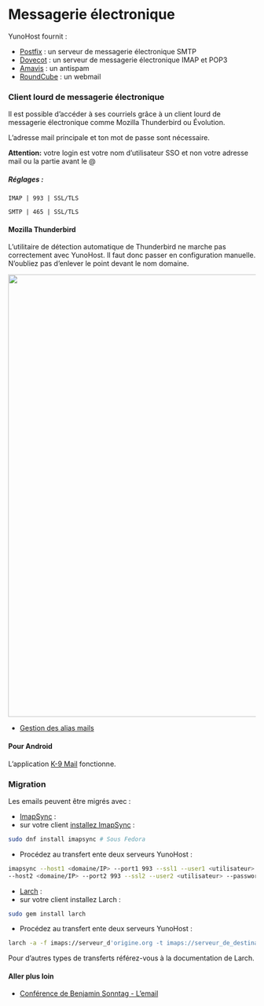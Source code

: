 # Messagerie électronique

YunoHost fournit :
* [Postfix](http://www.postfix.org/) : un serveur de messagerie électronique SMTP
* [Dovecot](http://www.dovecot.org/) : un serveur de messagerie électronique IMAP et POP3
* [Amavis](http://amavis.org/) : un antispam
* [RoundCube](/apps) : un webmail

### Client lourd de messagerie électronique
Il est possible d’accéder à ses courriels grâce à un client lourd de messagerie électronique comme Mozilla Thunderbird ou Évolution.

L’adresse mail principale et ton mot de passe sont nécessaire.

**Attention:** votre login est votre nom d’utilisateur SSO et non votre adresse mail ou la partie avant le @ 

##### Réglages :

`IMAP | 993 | SSL/TLS`

`SMTP | 465 | SSL/TLS`

#### Mozilla Thunderbird
L’utilitaire de détection automatique de Thunderbird ne marche pas correctement avec YunoHost. Il faut donc passer en configuration manuelle. N’oubliez pas d’enlever le point devant le nom domaine.

<img src="https://yunohost.org/images/thunderbird-config.png" width=900>

* [Gestion des alias mails](https://support.mozilla.org/en-US/kb/configuring-email-aliases)

#### Pour Android
L’application [K-9 Mail](https://github.com/k9mail) fonctionne.

### Migration
Les emails peuvent être migrés avec :
* [ImapSync](http://imapsync.lamiral.info/) :
 * sur votre client [installez ImapSync](http://imapsync.lamiral.info/INSTALL) :
```bash
sudo dnf install imapsync # Sous Fedora
```
 * Procédez au transfert ente deux serveurs YunoHost :
```bash
imapsync --host1 <domaine/IP> --port1 993 --ssl1 --user1 <utilisateur> --password1 <mdp> \
--host2 <domaine/IP> --port2 993 --ssl2 --user2 <utilisateur> --password2 <mot de passe>
```
* [Larch](https://github.com/rgrove/larch/) :
 * sur votre client installez Larch :
```bash
sudo gem install larch
```
  * Procédez au transfert ente deux serveurs YunoHost :
```bash
larch -a -f imaps://serveur_d'origine.org -t imaps://serveur_de_destination.org
```
Pour d’autres types de transferts référez-vous à la documentation de Larch.

#### Aller plus loin

* [Conférence de Benjamin Sonntag - L’email](http://www.iletaitunefoisinternet.fr/lemail-par-benjamin-sonntag/)
